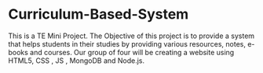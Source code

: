 # Curriculum-Based-System
This is a TE Mini Project. The Objective of this project is to provide a system that helps students in their studies by providing various resources, notes, e-books and courses.
Our group of four will be creating a website using HTML5, CSS , JS , MongoDB and Node.js. 

